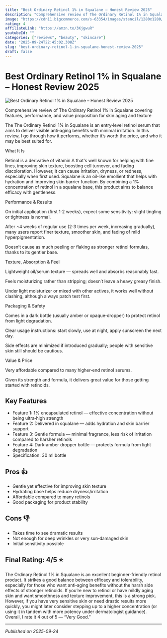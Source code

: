 ```yaml
---
title: "Best Ordinary Retinol 1% in Squalane – Honest Review 2025"
description: "Comprehensive review of The Ordinary Retinol 1% in Squalane covering features, performance, and value proposition for skin aging and texture"
image: "https://cdn11.bigcommerce.com/s-63354/images/stencil/1280x1280/products/2600/15176/The_Ordinary_Retinol_1_in_Squalane_30ml_1__67398.1709992538.jpg"
rating: 4
affiliateLink: "https://amzn.to/3KjgwuR"
youtubeId: ""
categories: ["reviews", "beauty", "skincare"]
date: "2025-09-24T22:45:02.308Z"
slug: "best-ordinary-retinol-1-in-squalane-honest-review-2025"
draft: false
---
```


# Best Ordinary Retinol 1% in Squalane – Honest Review 2025

![Best Ordinary Retinol 1% in Squalane – Honest Review 2025](https://cdn11.bigcommerce.com/s-63354/images/stencil/1280x1280/products/2600/15176/The_Ordinary_Retinol_1_in_Squalane_30ml_1__67398.1709992538.jpg)

 Comprehensive review of The Ordinary Retinol 1% in Squalane covering features, performance, and value proposition for skin aging and texture

The The Ordinary Retinol 1% in Squalane is an entry‑level retinol serum that aims to deliver visible anti‑aging benefits with minimal irritation. In this review, I go through how it performs, whether it’s worth the price, and who it may be best suited for.

What It Is

Retinol is a derivative of vitamin A that's well known for helping with fine lines, improving skin texture, boosting cell turnover, and fading discoloration. However, it can cause irritation, dryness, or redness, especially when first used. Squalane is an oil‑like emollient that helps with hydration and improving skin barrier function. By combining a 1% concentration of retinol in a squalane base, this product aims to balance efficacy with gentleness.

Performance & Results

On initial application (first 1‑2 weeks), expect some sensitivity: slight tingling or tightness is normal.

After ~4 weeks of regular use (2‑3 times per week, increasing gradually), many users report finer texture, smoother skin, and fading of mild hyperpigmentation.

Doesn’t cause as much peeling or flaking as stronger retinol formulas, thanks to its gentler base.

Texture, Absorption & Feel

Lightweight oil/serum texture — spreads well and absorbs reasonably fast.

Feels moisturizing rather than stripping; doesn’t leave a heavy greasy finish.

Under light moisturizer or mixed with other actives, it works well without clashing, although always patch test first.

Packaging & Safety

Comes in a dark bottle (usually amber or opaque‑dropper) to protect retinol from light degradation.

Clear usage instructions: start slowly, use at night, apply sunscreen the next day.

Side effects are minimized if introduced gradually; people with sensitive skin still should be cautious.

Value & Price

Very affordable compared to many higher‑end retinol serums.

Given its strength and formula, it delivers great value for those getting started with retinoids.


## Key Features

- Feature 1: 1% encapsulated retinol — effective concentration without being ultra‑high strength
- Feature 2: Delivered in squalane — adds hydration and skin barrier support
- Feature 3: Gentle formula — minimal fragrance, less risk of irritation compared to harsher retinols
- Feature 4: Dark‑amber dropper bottle — protects formula from light degradation
- Specification: 30 ml bottle



## Pros 👍

- Gentle yet effective for improving skin texture
- Hydrating base helps reduce dryness/irritation
- Affordable compared to many retinols
- Good packaging for product stability



## Cons 👎

- Takes time to see dramatic results
- Not enough for deep wrinkles or very sun‑damaged skin
- Initial sensitivity possible


## Final Rating: 4/5 ⭐

The Ordinary Retinol 1% in Squalane is an excellent beginner-friendly retinol product. It strikes a good balance between efficacy and tolerability, especially for those who want anti‑aging benefits without the harsh side effects of stronger retinoids. If you’re new to retinol or have mildly aging skin and want smoothness and texture improvement, this is a strong pick. However, if you have very sensitive skin or need drastic results more quickly, you might later consider stepping up to a higher concentration (or using it in tandem with more potency under dermatologist guidance). Overall, I rate it 4 out of 5 — “Very Good.”



---

*Published on 2025-09-24*
